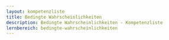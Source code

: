 ```yaml
---
layout: kompetenzliste
title: Bedingte Wahrscheinlichkeiten
description: Bedingte Wahrscheinlichkeiten - Kompetenzliste
lernbereich: bedingte-wahrscheinlichkeiten
---
```

